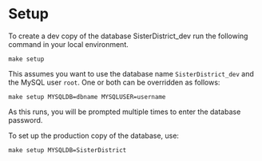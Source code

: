 # Setup

To create a dev copy of the database SisterDistrict_dev run the following command in your local environment.

```
make setup
```

This assumes you want to use the database name `SisterDistrict_dev` and the MySQL user `root`. One or both can be overridden as follows:

```
make setup MYSQLDB=dbname MYSQLUSER=username
```

As this runs, you will be prompted multiple times to enter the database password.

To set up the production copy of the database, use:

```
make setup MYSQLDB=SisterDistrict
```
